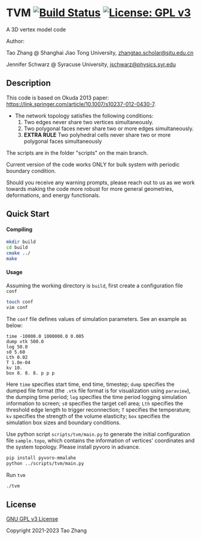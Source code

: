 # TVM [![Build Status][1]][2] [![License: GPL v3](https://img.shields.io/badge/License-GPLv3-blue.svg)](https://www.gnu.org/licenses/gpl-3.0)

[1]: https://travis-ci.com/ZhangTao-SJTU/tvm.svg?token=YPqm5yHsQT7PD3VM6WG5&branch=main
[2]: https://travis-ci.com/ZhangTao-SJTU/tvm

A 3D vertex model code

Author:

Tao Zhang @ Shanghai Jiao Tong University, zhangtao.scholar@sjtu.edu.cn

Jennifer Schwarz @ Syracuse University, jschwarz@physics.syr.edu

## Description
This code is based on Okuda 2013 paper: https://link.springer.com/article/10.1007/s10237-012-0430-7.

- The network topology satisfies the following conditions:
  1. Two edges never share two vertices simultaneously.
  2. Two polygonal faces never share two or more edges simultaneously.
  3. **EXTRA RULE** Two polyhedral cells never share two or more polygonal faces simultaneously

The scripts are in the folder "scripts" on the main branch.

Current version of the code works ONLY for bulk system with periodic boundary condition. 

Should you receive any warning prompts, please reach out to us as we work towards making the code more robust for more general geometries, deformations, and energy functionals. 

## Quick Start
#### Compiling
```bash
mkdir build
cd build
cmake ../
make
```

#### Usage
Assuming the working directory is `build`, first create a configuration file `conf`
```bash
touch conf
vim conf
```
The `conf` file defines values of simulation parameters. See an example as below:
```
time -10000.0 1000000.0 0.005
dump vtk 500.0
log 50.0
s0 5.60
Lth 0.02
T 1.0e-04
kv 10.
box 8. 8. 8. p p p
```
Here `time` specifies start time, end time, timestep;
`dump` specifies the dumped file format (the `.vtk` file format is for visualization using `paraview`), the dumping time period;
`log` specifies the time period logging simulation information to screen;
`s0` specifies the target cell area;
`Lth` specifies the threshold edge length to trigger reconnection;
`T` specifies the temperature;
`kv` specifies the strength of the volume elasticity;
`box` specifies the simulation box sizes and boundary conditions.

Use python script `scripts/tvm/main.py` to generate the initial configuration file `sample.topo`,
which contains the information of vertices' coordinates and the system topology. Please install pyvoro in advance. 
```bash
pip install pyvoro-mmalahe
python ../scripts/tvm/main.py
```

Run `tvm`
```bash
./tvm
```

## License

[GNU GPL v3 License](./LICENSE.md)

Copyright 2021-2023 Tao Zhang
